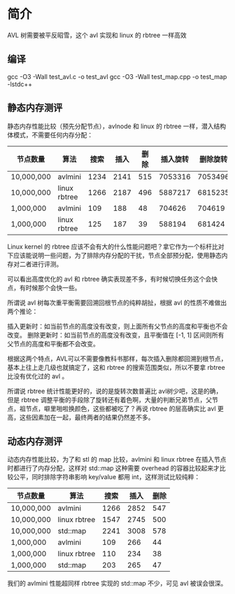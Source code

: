 # 简介

AVL 树需要被平反昭雪，这个 avl 实现和 linux 的 rbtree 一样高效


## 编译

gcc -O3 -Wall test_avl.c -o test_avl
gcc -O3 -Wall test_map.cpp -o test_map -lstdc++

## 静态内存测评

静态内存性能比较（预先分配节点），avlnode 和  linux 的 rbtree 一样，潜入结构体模式，不需要任何内存分配：

| 节点数量 | 算法 | 搜索 | 插入 | 删除 | 插入旋转 | 删除旋转 | 树高 |
|---------|------|-----|------|------|---------|---------|------|
| 10,000,000 | avlmini | 1234 | 2141 | 515 | 7053316 | 7053496 | 27 |
| 10,000,000 | linux rbtree | 1266 | 2187 | 496 | 5887217 | 6815235 | 33 |
|  1,000,000 | avlmini | 109 | 188 | 48 | 704626 | 704619 | 23 |
|  1,000,000 | linux rbtree | 125 | 187 | 39 | 588194 | 681424 | 27 |

Linux kernel 的 rbtree 应该不会有大的什么性能问题吧？拿它作为一个标杆比对下应该能说明一些问题，为了排除内存分配的干扰，节点全部预分配，使用静态内存对二者进行评测。

可以看出高度优化的 avl 和 rbtree 确实表现差不多，有时候切换任务这个会快点，有时候那个会快一些。

所谓说 avl 树每次重平衡需要回溯回根节点的纯粹胡扯，根据 avl 的性质不难做出两个推论：

插入更新时：如当前节点的高度没有改变，则上面所有父节点的高度和平衡也不会改变。
删除更新时：如当前节点的高度没有改变，且平衡值在 [-1, 1] 区间则所有父节点的高度和平衡都不会改变。

根据这两个特点，AVL可以不需要像教科书那样，每次插入删除都回溯到根节点，基本上往上走几级也就搞定了，这和 rbtree 的搜索范围类似，所以不要拿 rbtree 比没有优化过的 avl 。

所谓说 rbtree 统计性能更好的，说的是旋转次数普遍比 avl树少吧，这是的确，但是 rbtree 调整平衡的手段除了旋转还有着色啊，大量的判断兄弟节点，父节点，祖节点，噼里啪啦换颜色，这些都被吃了？再说 rbtree 的层高确实比 avl 更高，这些因素加在一起，最终两者的结果仍然差不多。

## 动态内存测评

动态内存性能比较，为了和 stl 的 map 比较，avlmini 和 linux rbtree 在插入节点时都进行了内存分配，这样对 std::map 这种需要 overhead 的容器比较起来才比较公平，同时排除字符串影响 key/value 都用 int，这样测试比较纯粹：

| 节点数量 | 算法 | 搜索 | 插入 | 删除 |
|---------|------|------|-----|------|
| 10,000,000 | avlmini | 1266 | 2852 | 547 |
| 10,000,000 | linux rbtree | 1547 | 2745 | 500 |
| 10,000,000 | std::map | 2241 | 3008 | 578 |
| 1,000,000 | avlmini | 109 | 266 | 44 |
| 1,000,000 | linux rbtree | 110 | 234 | 38 |
| 1,000,000 | std::map | 203 | 265 | 47 |

我们的 avlmini 性能超同样 rbtree 实现的 std::map 不少，可见 avl 被误会很深。

